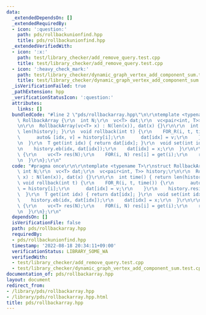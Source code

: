 ```yaml
---
data:
  _extendedDependsOn: []
  _extendedRequiredBy:
  - icon: ':question:'
    path: pds/rollbackunionfind.hpp
    title: pds/rollbackunionfind.hpp
  _extendedVerifiedWith:
  - icon: ':x:'
    path: test/library_checker/add_remove_query.test.cpp
    title: test/library_checker/add_remove_query.test.cpp
  - icon: ':heavy_check_mark:'
    path: test/library_checker/dynamic_graph_vertex_add_component_sum.test.cpp
    title: test/library_checker/dynamic_graph_vertex_add_component_sum.test.cpp
  _isVerificationFailed: true
  _pathExtension: hpp
  _verificationStatusIcon: ':question:'
  attributes:
    links: []
  bundledCode: "#line 2 \"pds/rollbackarray.hpp\"\n\r\ntemplate <typename T>\r\nstruct\
    \ RollbackArray {\r\n  int N;\r\n  vc<T> dat;\r\n  vc<pair<int, T>> history;\r\
    \n\r\n  RollbackArray(vc<T> x) : N(len(x)), dat(x) {}\r\n\r\n  int time() { return\
    \ len(history); }\r\n  void rollback(int t) {\r\n    FOR_R(i, t, time()) {\r\n\
    \      auto& [idx, v] = history[i];\r\n      dat[idx] = v;\r\n    }\r\n    history.resize(t);\r\
    \n  }\r\n  T get(int idx) { return dat[idx]; }\r\n  void set(int idx, T x) {\r\
    \n    history.eb(idx, dat[idx]);\r\n    dat[idx] = x;\r\n  }\r\n\r\n  vc<T> get_all()\
    \ {\r\n    vc<T> res(N);\r\n    FOR(i, N) res[i] = get(i);\r\n    return res;\r\
    \n  }\r\n};\r\n"
  code: "#pragma once\r\n\r\ntemplate <typename T>\r\nstruct RollbackArray {\r\n \
    \ int N;\r\n  vc<T> dat;\r\n  vc<pair<int, T>> history;\r\n\r\n  RollbackArray(vc<T>\
    \ x) : N(len(x)), dat(x) {}\r\n\r\n  int time() { return len(history); }\r\n \
    \ void rollback(int t) {\r\n    FOR_R(i, t, time()) {\r\n      auto& [idx, v]\
    \ = history[i];\r\n      dat[idx] = v;\r\n    }\r\n    history.resize(t);\r\n\
    \  }\r\n  T get(int idx) { return dat[idx]; }\r\n  void set(int idx, T x) {\r\n\
    \    history.eb(idx, dat[idx]);\r\n    dat[idx] = x;\r\n  }\r\n\r\n  vc<T> get_all()\
    \ {\r\n    vc<T> res(N);\r\n    FOR(i, N) res[i] = get(i);\r\n    return res;\r\
    \n  }\r\n};\r\n"
  dependsOn: []
  isVerificationFile: false
  path: pds/rollbackarray.hpp
  requiredBy:
  - pds/rollbackunionfind.hpp
  timestamp: '2022-08-18 20:34:11+09:00'
  verificationStatus: LIBRARY_SOME_WA
  verifiedWith:
  - test/library_checker/add_remove_query.test.cpp
  - test/library_checker/dynamic_graph_vertex_add_component_sum.test.cpp
documentation_of: pds/rollbackarray.hpp
layout: document
redirect_from:
- /library/pds/rollbackarray.hpp
- /library/pds/rollbackarray.hpp.html
title: pds/rollbackarray.hpp
---
```

